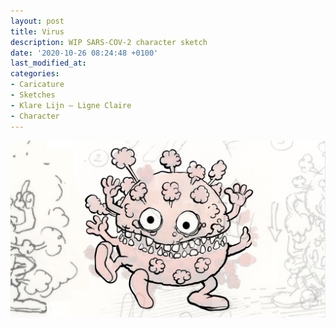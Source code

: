 ```yaml
---
layout: post
title: Virus
description: WIP SARS-COV-2 character sketch
date: '2020-10-26 08:24:48 +0100'
last_modified_at:
categories:
- Caricature
- Sketches
- Klare Lijn — Ligne Claire
- Character
---
```

![WIP SARS-COV-2 character sketch](/images/SARS-COV-2-character-sketch.jpg)
